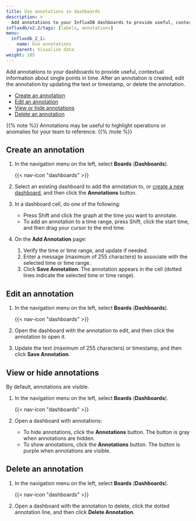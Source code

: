 ```yaml
---
title: Use annotations in dashboards
description: >
  Add annotations to your InfluxDB dashboards to provide useful, contextual information about single points in time.
influxdb/v2.2/tags: [labels, annotations]
menu:
  influxdb_2_1:
    name: Use annotations
    parent: Visualize data
weight: 105
---
```


Add annotations to your dashboards to provide useful, contextual information about single points in time. After an annotation is created, edit the annotation by updating the text or timestamp, or delete the annotation.

- [Create an annotation](#create-an-annotation)
- [Edit an annotation](#edit-an-annotation)
- [View or hide annotations](#view-or-hide-annotations)
- [Delete an annotation](#delete-an-annotation)

{{% note %}}
Annotations may be useful to highlight operations or anomalies for your team to reference.
{{% /note %}}

<!-- {{< youtube 5NEplCesNAc >}} --->

## Create an annotation

1. In the navigation menu on the left, select **Boards** (**Dashboards**).

    {{< nav-icon "dashboards" >}}

2. Select an existing dashboard to add the annotation to, or [create a new dashboard](/influxdb/cloud/visualize-data/dashboards/create-dashboard/), and then click the **Annotations** button.
3. In a dashboard cell, do one of the following:
   - Press Shift and click the graph at the time you want to annotate.
   - To add an annotation to a time range, press Shift, click the start time, and then drag your cursor to the end time.
4. On the **Add Annotation** page:

   1. Verify the time or time range, and update if needed.
   2. Enter a message (maximum of 255 characters) to associate with the selected time or time range.
   3. Click **Save Annotation**. The annotation appears in the cell (dotted lines indicate the selected time or time range).

## Edit an annotation

1.  In the navigation menu on the left, select **Boards** (**Dashboards**).

    {{< nav-icon "dashboards" >}}

2. Open the dashboard with the annotation to edit, and then click the annotation to open it.
3. Update the text (maximum of 255 characters) or timestamp, and then click **Save Annotation**.

## View or hide annotations

By default, annotations are visible.

1.  In the navigation menu on the left, select **Boards** (**Dashboards**).

    {{< nav-icon "dashboards" >}}

2. Open a dashboard with annotations:
   - To hide annotations, click the **Annotations** button. The button is gray when annotations are hidden.
   - To show annotations, click the **Annotations** button. The button is purple when annotations are visible.

## Delete an annotation

1.  In the navigation menu on the left, select **Boards** (**Dashboards**).

    {{< nav-icon "dashboards" >}}
2. Open a dashboard with the annotation to delete, click the dotted annotation line, and then click **Delete Annotation**.
